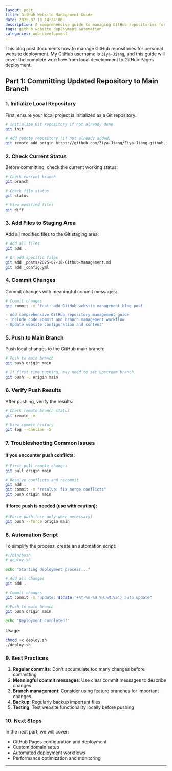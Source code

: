 ```yaml
---
layout: post
title: GitHub Website Management Guide
date: 2025-07-18 14:24:00
description: A comprehensive guide to managing GitHub repositories for personal website deployment, including code commits, branch management, and deployment workflows
tags: github website deployment automation
categories: web-development
---
```


This blog post documents how to manage GitHub repositories for personal website deployment. My GitHub username is `Ziya-Jiang`, and this guide will cover the complete workflow from local development to GitHub Pages deployment.

## Part 1: Committing Updated Repository to Main Branch

### 1. Initialize Local Repository

First, ensure your local project is initialized as a Git repository:

```bash
# Initialize Git repository if not already done
git init

# Add remote repository (if not already added)
git remote add origin https://github.com/Ziya-Jiang/Ziya-Jiang.github.io.git
```

### 2. Check Current Status

Before committing, check the current working status:

```bash
# Check current branch
git branch

# Check file status
git status

# View modified files
git diff
```

### 3. Add Files to Staging Area

Add all modified files to the Git staging area:

```bash
# Add all files
git add .

# Or add specific files
git add _posts/2025-07-18-Github-Management.md
git add _config.yml
```

### 4. Commit Changes

Commit changes with meaningful commit messages:

```bash
# Commit changes
git commit -m "feat: add GitHub website management blog post

- Add comprehensive GitHub repository management guide
- Include code commit and branch management workflow
- Update website configuration and content"
```

### 5. Push to Main Branch

Push local changes to the GitHub main branch:

```bash
# Push to main branch
git push origin main

# If first time pushing, may need to set upstream branch
git push -u origin main
```

### 6. Verify Push Results

After pushing, verify the results:

```bash
# Check remote branch status
git remote -v

# View commit history
git log --oneline -5
```

### 7. Troubleshooting Common Issues

#### If you encounter push conflicts:

```bash
# First pull remote changes
git pull origin main

# Resolve conflicts and recommit
git add .
git commit -m "resolve: fix merge conflicts"
git push origin main
```

#### If force push is needed (use with caution):

```bash
# Force push (use only when necessary)
git push --force origin main
```

### 8. Automation Script

To simplify the process, create an automation script:

```bash
#!/bin/bash
# deploy.sh

echo "Starting deployment process..."

# Add all changes
git add .

# Commit changes
git commit -m "update: $(date '+%Y-%m-%d %H:%M:%S') auto update"

# Push to main branch
git push origin main

echo "Deployment completed!"
```

Usage:
```bash
chmod +x deploy.sh
./deploy.sh
```

### 9. Best Practices

1. **Regular commits**: Don't accumulate too many changes before committing
2. **Meaningful commit messages**: Use clear commit messages to describe changes
3. **Branch management**: Consider using feature branches for important changes
4. **Backup**: Regularly backup important files
5. **Testing**: Test website functionality locally before pushing

### 10. Next Steps

In the next part, we will cover:
- GitHub Pages configuration and deployment
- Custom domain setup
- Automated deployment workflows
- Performance optimization and monitoring

---
 